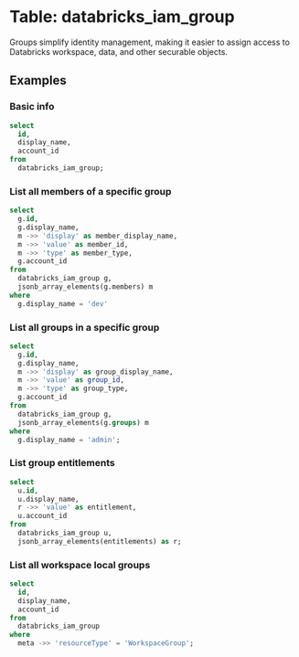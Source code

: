# Table: databricks_iam_group

Groups simplify identity management, making it easier to assign access to Databricks workspace, data, and other securable objects.

## Examples

### Basic info

```sql
select
  id,
  display_name,
  account_id
from
  databricks_iam_group;
```

### List all members of a specific group

```sql
select
  g.id,
  g.display_name,
  m ->> 'display' as member_display_name,
  m ->> 'value' as member_id,
  m ->> 'type' as member_type,
  g.account_id
from
  databricks_iam_group g,
  jsonb_array_elements(g.members) m
where
  g.display_name = 'dev'
```

### List all groups in a specific group

```sql
select
  g.id,
  g.display_name,
  m ->> 'display' as group_display_name,
  m ->> 'value' as group_id,
  m ->> 'type' as group_type,
  g.account_id
from
  databricks_iam_group g,
  jsonb_array_elements(g.groups) m
where
  g.display_name = 'admin';
```

### List group entitlements

```sql
select
  u.id,
  u.display_name,
  r ->> 'value' as entitlement,
  u.account_id
from
  databricks_iam_group u,
  jsonb_array_elements(entitlements) as r;
```

### List all workspace local groups

```sql
select
  id,
  display_name,
  account_id
from
  databricks_iam_group
where
  meta ->> 'resourceType' = 'WorkspaceGroup';
```